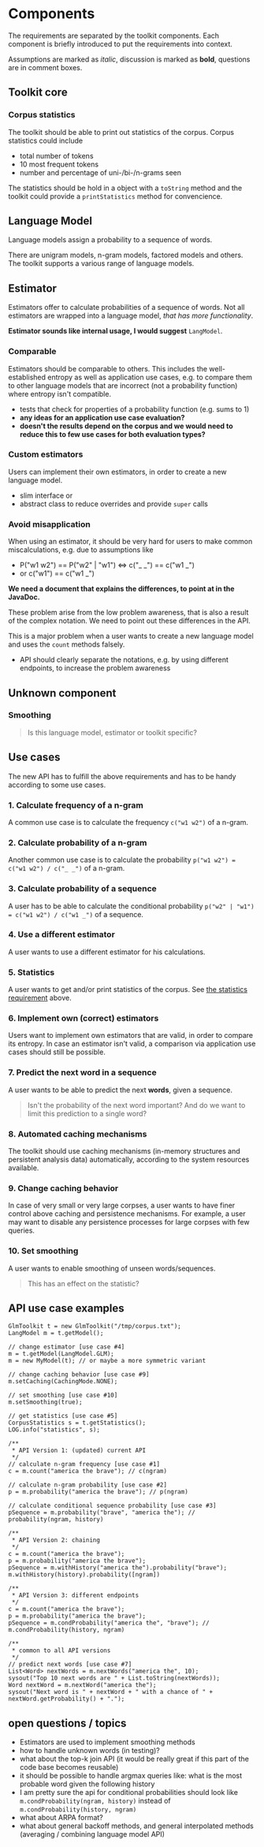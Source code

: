 # Components

The requirements are separated by the toolkit components.
Each component is briefly introduced to put the requirements into context.

Assumptions are marked as _italic_, discussion is marked as **bold**, questions are in comment boxes.

## Toolkit core

### Corpus statistics

The toolkit should be able to print out statistics of the corpus.
Corpus statistics could include

* total number of tokens
* 10 most frequent tokens
* number and percentage of uni-/bi-/n-grams seen

The statistics should be hold in a object with a `toString` method and the  toolkit could provide a `printStatistics` method for convencience.

## Language Model
Language models assign a probability to a sequence of words.

There are unigram models, n-gram models, factored models and others.
The toolkit supports a various range of language models.

## Estimator
Estimators offer to calculate probabilities of a sequence of words.
Not all estimators are wrapped into a language model, _that has more functionality_.

**Estimator sounds like internal usage, I would suggest** `LangModel`.

### Comparable
Estimators should be comparable to others. This includes the well-established entropy as well as application use cases, e.g. to compare them to other language models that are incorrect (not a probability function) where entropy isn't compatible.

* tests that check for properties of a probability function (e.g. sums to 1)
* **any ideas for an application use case evaluation?**
* **doesn't the results depend on the corpus and we would need to reduce this to few use cases for both evaluation types?**

### Custom estimators
Users can implement their own estimators, in order to create a new language model.

* slim interface or
* abstract class to reduce overrides and provide ``super`` calls

### Avoid misapplication
When using an estimator, it should be very hard for users to make common miscalculations, e.g. due to assumptions like

* P("w1 w2") == P("w2" | "w1") <=> c("_ _") == c("w1 _")
* or c("w1") == c("w1 _")

**We need a document that explains the differences, to point at in the JavaDoc.**

These problem arise from the low problem awareness, that is also a result of the complex notation.
We need to point out these differences in the API.

This is a major problem when a user wants to create a new language model and uses the `count` methods falsely.

* API should clearly separate the notations, e.g. by using different endpoints, to increase the problem awareness

## Unknown component

### Smoothing

> Is this language model, estimator or toolkit specific?

## Use cases
The new API has to fulfill the above requirements and has to be handy according to some use cases. 

### 1. Calculate frequency of a n-gram
A common use case is to calculate the frequency `c("w1 w2")` of a n-gram.

### 2. Calculate probability of a n-gram
Another common use case is to calculate the probability `p("w1 w2") = c("w1 w2") / c("_ _")` of a n-gram.

### 3. Calculate probability of a sequence
A user has to be able to calculate the conditional probability `p("w2" | "w1") = c("w1 w2") / c("w1 _")` of a sequence.

### 4. Use a different estimator
A user wants to use a different estimator for his calculations.

### 5. Statistics
A user wants to get and/or print statistics of the corpus.
See [the statistics requirement](#corpus-statistics) above.

### 6. Implement own (correct) estimators
Users want to implement own estimators that are valid, in order to compare its entropy.
In case an estimator isn't valid, a comparison via application use cases should still be possible.

### 7. Predict the next word in a sequence
A user wants to be able to predict the next **words**, given a sequence.

> Isn't the probability of the next word important? And do we want to limit this prediction to a single word?

### 8. Automated caching mechanisms
The toolkit should use caching mechanisms (in-memory structures and persistent analysis data) automatically, according to the system resources available.

### 9. Change caching behavior
In case of very small or very large corpses, a user wants to have finer control above caching and persistence mechanisms.
For example, a user may want to disable any persistence processes for large corpses with few queries.

### 10. Set smoothing
A user wants to enable smoothing of unseen words/sequences.

>This has an effect on the statistic?

## API use case examples

    GlmToolkit t = new GlmToolkit("/tmp/corpus.txt");
    LangModel m = t.getModel();
    
    // change estimator [use case #4]
    m = t.getModel(LangModel.GLM);
    m = new MyModel(t); // or maybe a more symmetric variant
    
    // change caching behavior [use case #9]
    m.setCaching(CachingMode.NONE);
    
    // set smoothing [use case #10]
    m.setSmoothing(true);
    
    // get statistics [use case #5]
    CorpusStatistics s = t.getStatistics();
    LOG.info("statistics", s);
    
    /**
     * API Version 1: (updated) current API
     */
    // calculate n-gram frequency [use case #1]
    c = m.count("america the brave"); // c(ngram)
    
    // calculate n-gram probability [use case #2]
    p = m.probability("america the brave"); // p(ngram)
    
    // calculate conditional sequence probability [use case #3]
    pSequence = m.probability("brave", "america the"); // probability(ngram, history)
    
    /**
     * API Version 2: chaining
     */
    c = m.count("america the brave");
    p = m.probability("america the brave");
    pSequence = m.withHistory("america the").probability("brave"); m.withHistory(history).probability([ngram])
    
    /**
     * API Version 3: different endpoints
     */
    c = m.count("america the brave");
    p = m.probability("america the brave");
    pSequence = m.condProbability("america the", "brave"); // m.condProbability(history, ngram)
    
    /**
     * common to all API versions
     */
    // predict next words [use case #7]
    List<Word> nextWords = m.nextWords("america the", 10);
    sysout("Top 10 next words are " + List.toString(nextWords));
    Word nextWord = m.nextWord("america the");
    sysout("Next word is " + nextWord + " with a chance of " + nextWord.getProbability() + ".");

## open questions / topics
* Estimators are used to implement smoothing methods
* how to handle unknown words (in testing)?
* what about the top-k join API (it would be really great if this part of the code base becomes reusable)
* it should be possible to handle argmax queries like: what is the most probable word given the following history
* I am pretty sure the api for conditional probabilities should look like `m.condProbability(ngram, history)` instead of `m.condProbability(history, ngram)`
* what about ARPA format?
* what about general backoff methods, and general interpolated methods (averaging / combining language model API)
 
